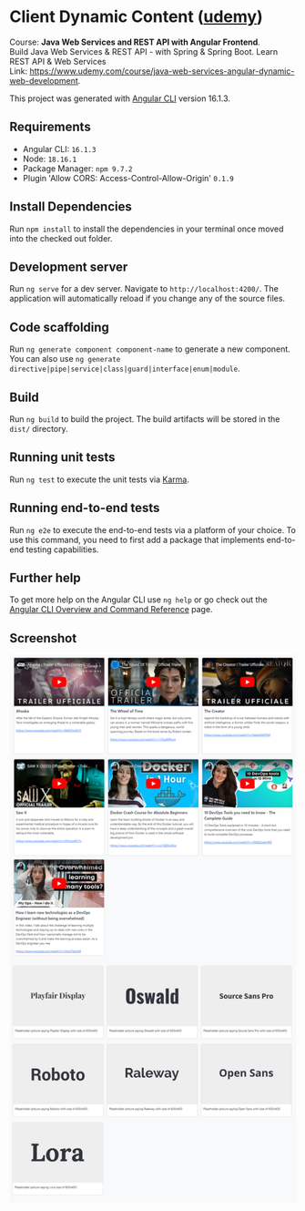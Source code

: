 # Client Dynamic Content ([udemy](https://www.udemy.com))

Course: <b>Java Web Services and REST API with Angular Frontend</b>.<br/>
Build Java Web Services & REST API - with Spring & Spring Boot. Learn REST API & Web Services <br/>
Link: https://www.udemy.com/course/java-web-services-angular-dynamic-web-development.

This project was generated with [Angular CLI](https://github.com/angular/angular-cli) version 16.1.3.

## Requirements

- Angular CLI: `16.1.3`
- Node: `18.16.1`
- Package Manager: `npm 9.7.2`
- Plugin 'Allow CORS: Access-Control-Allow-Origin' `0.1.9`

## Install Dependencies

Run `npm install` to install the dependencies in your terminal once moved into the checked out folder.

## Development server

Run `ng serve` for a dev server. Navigate to `http://localhost:4200/`. The application will automatically reload if you change any of the source files.

## Code scaffolding

Run `ng generate component component-name` to generate a new component. You can also use `ng generate directive|pipe|service|class|guard|interface|enum|module`.

## Build

Run `ng build` to build the project. The build artifacts will be stored in the `dist/` directory.

## Running unit tests

Run `ng test` to execute the unit tests via [Karma](https://karma-runner.github.io).

## Running end-to-end tests

Run `ng e2e` to execute the end-to-end tests via a platform of your choice. To use this command, you need to first add a package that implements end-to-end testing capabilities.

## Further help

To get more help on the Angular CLI use `ng help` or go check out the [Angular CLI Overview and Command Reference](https://angular.io/cli) page.

## Screenshot

<img src="./screenshot.png" style="max-width:100%;">
